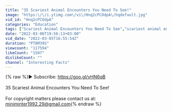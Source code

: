 ```yaml
---
title: "35 Scariest Animal Encounters You Need To See!"
image: "https:\/\/i.ytimg.com\/vi\/Hnq2cPCOdpA\/hqdefault.jpg"
vid_id: "Hnq2cPCOdpA"
categories: "Education"
tags: ["Scariest Animal Encounters You Need To See","scariest animal encounters you need to see","caught on camera"]
date: "2022-03-06T19:56:13+03:00"
vid_date: "2022-03-05T16:55:54Z"
duration: "PT8M39S"
viewcount: "117594"
likeCount: "1507"
dislikeCount: ""
channel: "Interesting Facts"
---
```

{% raw %}► Subscribe: <a rel="nofollow" target="blank" href="https://goo.gl/vHN6qB">https://goo.gl/vHN6qB</a><br /><br />35 Scariest Animal Encounters You Need To See!<br /><br />For copyright matters please contact us at: miniminter1992.29@gmail.com{% endraw %}
